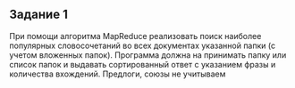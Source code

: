 ## Задание 1

При помощи алгоритма MapReduce реализовать поиск наиболее популярных словосочетаний во всех документах указанной папки (с учетом вложенных папок). Программа должна на принимать папку или список папок и выдавать сортированный ответ с указанием фразы и количества вхождений. Предлоги, союзы не учитываем
